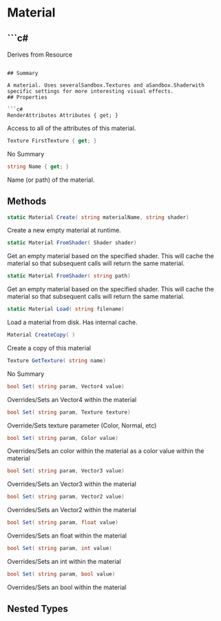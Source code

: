 # Material

## ```c#
Derives from Resource
```

## Summary

A material. Uses severalSandbox.Textures and aSandbox.Shaderwith specific settings for more interesting visual effects.
## Properties

```c#
RenderAttributes Attributes { get; } 
```
Access to all of the attributes of this material.
```c#
Texture FirstTexture { get; } 
```
No Summary
```c#
string Name { get; } 
```
Name (or path) of the material.
## Methods

```c#
static Material Create( string materialName, string shader) 
```
Create a new empty material at runtime.
```c#
static Material FromShader( Shader shader) 
```
Get an empty material based on the specified shader. This will cache the material so that subsequent calls
will return the same material.
```c#
static Material FromShader( string path) 
```
Get an empty material based on the specified shader. This will cache the material so that subsequent calls
will return the same material.
```c#
static Material Load( string filename) 
```
Load a material from disk. Has internal cache.
```c#
Material CreateCopy( ) 
```
Create a copy of this material
```c#
Texture GetTexture( string name) 
```
No Summary
```c#
bool Set( string param, Vector4 value) 
```
Overrides/Sets an Vector4 within the material
```c#
bool Set( string param, Texture texture) 
```
Override/Sets texture parameter (Color, Normal, etc)
```c#
bool Set( string param, Color value) 
```
Overrides/Sets an color within the material as a color value within the material
```c#
bool Set( string param, Vector3 value) 
```
Overrides/Sets an Vector3 within the material
```c#
bool Set( string param, Vector2 value) 
```
Overrides/Sets an Vector2 within the material
```c#
bool Set( string param, float value) 
```
Overrides/Sets an float within the material
```c#
bool Set( string param, int value) 
```
Overrides/Sets an int within the material
```c#
bool Set( string param, bool value) 
```
Overrides/Sets an bool within the material
## Nested Types

